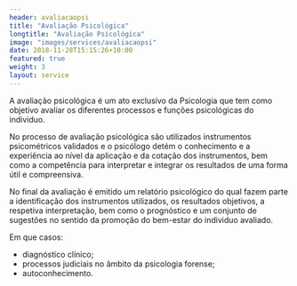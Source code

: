 ```yaml
---
header: avaliacaopsi
title: "Avaliação Psicológica"
longtitle: "Avaliação Psicológica"
image: "images/services/avaliacaopsi"
date: 2018-11-28T15:15:26+10:00
featured: true
weight: 3
layout: service
---
```


A avaliação psicológica é um ato exclusivo da Psicologia que tem como objetivo avaliar os diferentes processos e funções psicológicas do individuo.

No processo de avaliação psicológica são utilizados instrumentos psicométricos validados e o psicólogo detém o conhecimento e a experiência ao nível da aplicação e da cotação dos instrumentos, bem como a competência para interpretar e integrar os resultados de uma forma útil e compreensiva.

No final da avaliação é emitido um relatório psicológico do qual fazem parte a identificação dos instrumentos utilizados, os resultados objetivos, a respetiva interpretação, bem como o prognóstico e um conjunto de sugestões no sentido da promoção do bem-estar do individuo avaliado.  

Em que casos: 
* diagnóstico clínico;
* processos judiciais no âmbito da psicologia forense;
* autoconhecimento.